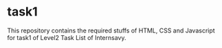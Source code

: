 # task1
This repository contains the required stuffs of HTML, CSS and Javascript for task1 of Level2 Task List of Internsavy. 
